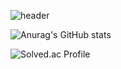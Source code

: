![header](https://capsule-render.vercel.app/api?type=waving&color=auto&height=300&section=header&text=Dong-Uri&fontSize=90&fontAlign=80)

![Anurag's GitHub stats](https://github-readme-stats.vercel.app/api?username=Dong-Uri&show_icons=true&theme=shades-of-purple)

![Solved.ac Profile](http://mazassumnida.wtf/api/v2/generate_badge?boj=ldw0318)
